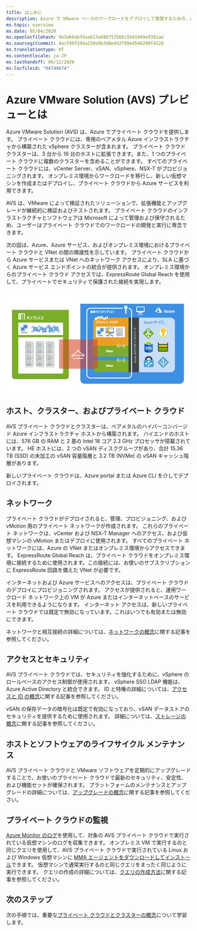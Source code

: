 ```yaml
---
title: はじめに
description: Azure で VMware ベースのワークロードをデプロイして管理するための、Azure VMware Solution (AVS) の機能とメリットについて学習します。
ms.topic: overview
ms.date: 05/04/2020
ms.openlocfilehash: 9e3ab0abfdaa613a08675356bc5b01949e0381ae
ms.sourcegitcommit: 4ac596f284a239a9b3d8ed42f89ed546290f4128
ms.translationtype: HT
ms.contentlocale: ja-JP
ms.lasthandoff: 06/12/2020
ms.locfileid: "84749674"
---
```

# <a name="what-is-azure-vmware-solution-avs-preview"></a>Azure VMware Solution (AVS) プレビューとは

Azure VMware Solution (AVS) は、Azure でプライベート クラウドを提供します。 プライベート クラウドには、専用のベアメタル Azure インフラストラクチャから構築された vSphere クラスターが含まれます。 プライベート クラウド クラスターは、3 台から 16 台のホストに拡張できます。また、1 つのプライベート クラウドに複数のクラスターを含めることができます。 すべてのプライベート クラウドには、vCenter Server、vSAN、vSphere、NSX-T がプロビジョニングされます。 オンプレミス環境からワークロードを移行し、新しい仮想マシンを作成またはデプロイし、プライベート クラウドから Azure サービスを利用できます。

AVS は、VMware によって検証されたソリューションで、拡張機能とアップグレードが継続的に検証およびテストされます。 プライベート クラウドのインフラストラクチャとソフトウェアは Microsoft によって管理および保守されるため、ユーザーはプライベート クラウドでのワークロードの開発と実行に専念できます。

次の図は、Azure、Azure サービス、およびオンプレミス環境におけるプライベート クラウドと VNet の間の隣接性を示しています。 プライベート クラウドから Azure サービスまたは VNet へのネットワーク アクセスにより、SLA に基づく Azure サービス エンドポイントの統合が提供されます。 オンプレミス環境からのプライベート クラウド アクセスでは、ExpressRoute Global Reach を使用して、プライベートでセキュリティで保護された接続を実現します。

![Azure とオンプレミスへの AVS プライベート クラウドの隣接性の画像](./media/adjacency-overview-drawing-final.png)

## <a name="hosts-clusters-and-private-clouds"></a>ホスト、クラスター、およびプライベート クラウド

AVS プライベート クラウドとクラスターは、ベアメタルのハイパーコンバージド Azure インフラストラクチャ ホストから構築されます。 ハイエンドのホストには、576 GB の RAM と 2 基の Intel 18 コア 2.3 GHz プロセッサが搭載されています。 HE ホストには、2 つの vSAN ディスクグループがあり、合計 15.36 TB (SSD) の未加工の vSAN 容量階層と 3.2 TB (NVMe) の vSAN キャッシュ階層があります。

新しいプライベート クラウドは、Azure portal または Azure CLI を介してデプロイされます。

## <a name="networking"></a>ネットワーク

プライベート クラウドがデプロイされると、管理、プロビジョニング、および vMotion 用のプライベート ネットワークが作成されます。 これらのプライベート ネットワークは、vCenter および NSX-T Manager へのアクセス、および仮想マシンの vMotion またはデプロイに使用されます。 すべてのプライベート ネットワークには、Azure の VNet またはオンプレミス環境からアクセスできます。 ExpressRoute Global Reach は、プライベート クラウドをオンプレミス環境に接続するために使用されます。この接続には、お使いのサブスクリプションに ExpressRoute 回路を備えた VNet が必要です。

インターネットおよび Azure サービスへのアクセスは、プライベート クラウドのデプロイにプロビジョニングされます。 アクセスが提供されると、運用ワークロード ネットワーク上の VM が Azure またはインターネットベースのサービスを利用できるようになります。 インターネット アクセスは、新しいプライベート クラウドでは既定で無効になっています。これはいつでも有効または無効にできます。

ネットワークと相互接続の詳細については、[ネットワークの概念](concepts-networking.md)に関する記事を参照してください。

## <a name="access-and-security"></a>アクセスとセキュリティ

AVS プライベート クラウドでは、セキュリティを強化するために、vSphere のロールベースのアクセス制御が使用されます。 vSphere SSO LDAP 機能は、Azure Active Directory と統合できます。 ID と特権の詳細については、[アクセスと ID の概念](concepts-identity.md)に関する記事を参照してください。

vSAN の保存データの暗号化は既定で有効になっており、vSAN データストアのセキュリティを提供するために使用されます。 詳細については、[ストレージの概念](concepts-storage.md)に関する記事を参照してください。

## <a name="host-and-software-lifecycle-maintenance"></a>ホストとソフトウェアのライフサイクル メンテナンス

AVS プライベート クラウドと VMware ソフトウェアを定期的にアップグレードすることで、お使いのプライベート クラウドで最新のセキュリティ、安定性、および機能セットが確保されます。 プラットフォームのメンテナンスとアップグレードの詳細については、[アップグレードの概念](concepts-upgrades.md)に関する記事を参照してください。

## <a name="monitoring-your-private-cloud"></a>プライベート クラウドの監視

[Azure Monitor のログ](../azure-monitor/overview.md)を使用して、対象の AVS プライベート クラウドで実行されている仮想マシンのログを収集できます。 オンプレミス VM で実行するのと同じクエリを使用して、AVS プライベート クラウドで実行されている Linux および Windows 仮想マシンに [MMA エージェントをダウンロードしてインストール](../azure-monitor/platform/log-analytics-agent.md#installation-and-configuration)できます。 仮想マシンで通常実行するのと同じクエリをまったく同じように実行できます。 クエリの作成の詳細については、[クエリの作成方法](../azure-monitor/log-query/log-query-overview.md#how-can-i-learn-how-to-write-queries)に関する記事を参照してください。

## <a name="next-steps"></a>次のステップ

次の手順では、重要な[プライベート クラウドとクラスターの概念](concepts-private-clouds-clusters.md)について学習します。

<!-- LINKS - external -->

<!-- LINKS - internal -->
[concepts-private-clouds-clusters]: ./concepts-private-clouds-clusters.md
